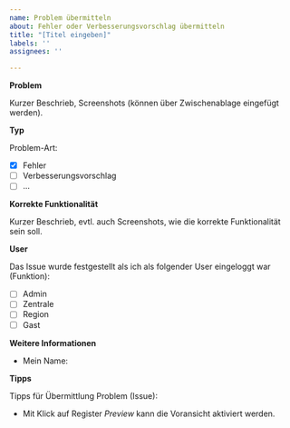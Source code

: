 ```yaml
---
name: Problem übermitteln
about: Fehler oder Verbesserungsvorschlag übermitteln
title: "[Titel eingeben]"
labels: ''
assignees: ''

---
```


**Problem**

Kurzer Beschrieb, Screenshots (können über Zwischenablage eingefügt werden).

**Typ**

Problem-Art:

* [x] Fehler
* [ ] Verbesserungsvorschlag
* [ ] ...

**Korrekte Funktionalität**

Kurzer Beschrieb, evtl. auch Screenshots, wie die korrekte Funktionalität sein soll.

**User**

Das Issue wurde festgestellt als ich als folgender User eingeloggt war (Funktion):

* [ ] Admin
* [ ] Zentrale
* [ ] Region
* [ ] Gast

**Weitere Informationen**

* Mein Name:

**Tipps**

Tipps für Übermittlung Problem (Issue):

* Mit Klick auf Register *Preview* kann die Voransicht aktiviert werden.
